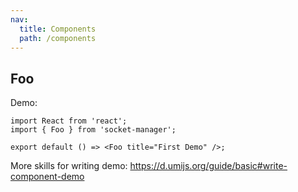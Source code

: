 ```yaml
---
nav:
  title: Components
  path: /components
---
```


## Foo

Demo:

```tsx
import React from 'react';
import { Foo } from 'socket-manager';

export default () => <Foo title="First Demo" />;
```

More skills for writing demo: https://d.umijs.org/guide/basic#write-component-demo

